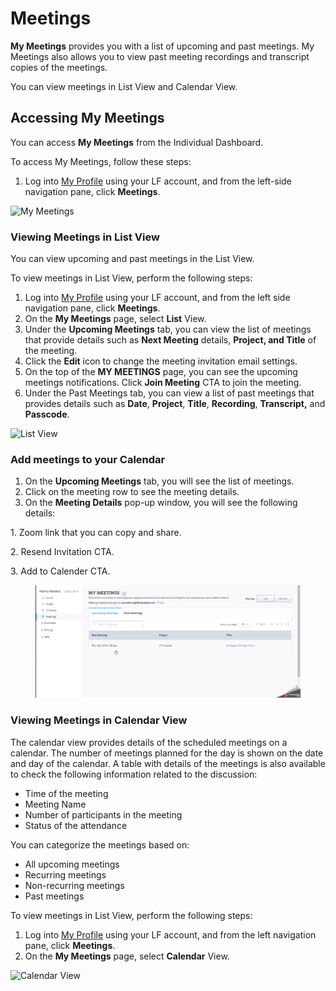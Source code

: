 # Meetings

**My Meetings** provides you with a list of upcoming and past meetings. My Meetings also allows you to view past meeting recordings and transcript copies of the meetings.

You can view meetings in List View and Calendar View.&#x20;

## Accessing My Meetings&#x20;

You can access **My Meetings** from the Individual Dashboard.&#x20;

To access My Meetings, follow these steps:

1. Log into [My Profile](https://openprofile.dev) using your LF account, and from the left-side navigation pane, click **Meetings**.

![My Meetings](../.gitbook/assets/2023-09-28\_19h49\_19.png)

### Viewing Meetings in List View

You can view upcoming and past meetings in the List View.&#x20;

To view meetings in List View, perform the following steps:

1. Log into [My Profile](https://openprofile.dev) using your LF account, and from the left side navigation pane, click **Meetings**.&#x20;
2. On the **My Meetings** page, select **List** View.
3. Under the **Upcoming Meetings** tab, you can view the list of meetings that provide details such as **Next Meeting** details, **Project, and Title** of the meeting.
4. Click the **Edit** icon to change the meeting invitation email settings.&#x20;
5. On the top of the **MY MEETINGS** page, you can see the upcoming meetings notifications. Click **Join Meeting** CTA to join the meeting.
6. Under the Past Meetings tab, you can view a list of past meetings that provides details such as **Date**, **Project**, **Title**, **Recording**, **Transcript,** and **Passcode**.&#x20;

![List View](../.gitbook/assets/2023-09-28\_22h47\_23.gif)

### Add meetings to your Calendar

1. On the **Upcoming Meetings** tab, you will see the list of meetings.
2. Click on the meeting row to see the meeting details.
3. On the **Meeting Details** pop-up window, you will see the following details:

&#x20;       1\. Zoom link that you can copy and share.

&#x20;        2\. Resend Invitation CTA.

&#x20;        3\. Add to Calender CTA.

<figure><img src="../.gitbook/assets/2023-09-29_10h53_39.gif" alt=""><figcaption></figcaption></figure>

### Viewing Meetings in Calendar View

The calendar view provides details of the scheduled meetings on a calendar. The number of meetings planned for the day is shown on the date and day of the calendar. A table with details of the meetings is also available to check the following information related to the discussion:

* Time of the meeting
* Meeting Name
* Number of participants in the meeting
* Status of the attendance

You can categorize the meetings based on:

* All upcoming meetings
* Recurring meetings
* Non-recurring meetings
* Past meetings

To view meetings in List View, perform the following steps:

1. Log into [My Profile](https://openprofile.dev) using your LF account, and from the left navigation pane, click **Meetings**.&#x20;
2. On the **My Meetings** page, select **Calendar** View.

![Calendar View](<../.gitbook/assets/2023-06-24\_17h50\_48 (1).gif>)
